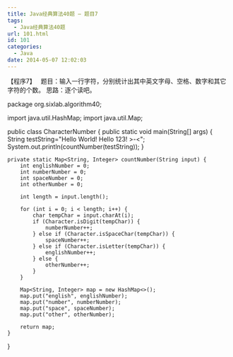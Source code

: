 ```yaml
---
title: Java经典算法40题 – 题目7
tags:
  - Java经典算法40题
url: 101.html
id: 101
categories:
  - Java
date: 2014-05-07 12:02:03
---
```


【程序7】   题目：输入一行字符，分别统计出其中英文字母、空格、数字和其它字符的个数。 思路：逐个读吧。

package org.sixlab.algorithm40;

import java.util.HashMap;
import java.util.Map;

public class CharacterNumber {
	public static void main(String\[\] args) {
		String testString="Hello World! Hello 123! >-<";
		System.out.println(countNumber(testString));
	}
	
	private static Map<String, Integer> countNumber(String input) {
		int englishNumber = 0;
		int numberNumber = 0;
		int spaceNumber = 0;
		int otherNumber = 0;
		
		int length = input.length();
		
		for (int i = 0; i < length; i++) {
			char tempChar = input.charAt(i);
			if (Character.isDigit(tempChar)) {
				numberNumber++;
			} else if (Character.isSpaceChar(tempChar)) {
				spaceNumber++;
			} else if (Character.isLetter(tempChar)) {
				englishNumber++;
			} else {
				otherNumber++;
			}
		}
		
		Map<String, Integer> map = new HashMap<>();
		map.put("english", englishNumber);
		map.put("number", numberNumber);
		map.put("space", spaceNumber);
		map.put("other", otherNumber);
		
		return map;
	}
}
